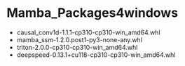 # Mamba_Packages4windows
- causal_conv1d-1.1.1-cp310-cp310-win_amd64.whl
- mamba_ssm-1.2.0.post1-py3-none-any.whl
- triton-2.0.0-cp310-cp310-win_amd64.whl
- deepspeed-0.13.1+cu118-cp310-cp310-win_amd64.whl
